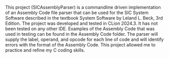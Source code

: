 This project (SICAssemblyParser) is a commandline driven implementation of an Assembly Code file parser
that can be used for the SIC System Software described in the textbook System Software by Leland L. Beck, 3rd Edition.
The project was developed and tested in CLion 2024.3. It has not been tested on any other IDE. 
Examples of the Assembly Code that was used in testing can be found in the Assembly Code folder.
The parser will supply the label, operand, and opcode for each line of code and will identify 
errors with the format of the Assembly Code. This project allowed me to practice and refine my C coding skills.
